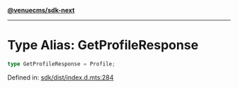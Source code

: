 [**@venuecms/sdk-next**](../Index.md)

***

# Type Alias: GetProfileResponse

```ts
type GetProfileResponse = Profile;
```

Defined in: [sdk/dist/index.d.mts:284](https://github.com/venuecms/sdk/blob/da35bc89025fb85e596c6443c84da7b9eb9593b5/packages/sdk/dist/index.d.mts#L284)
